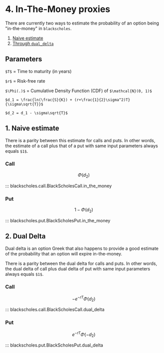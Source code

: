 # 4. In-The-Money proxies

<script src="//yihui.org/js/math-code.js" defer></script>
<!-- Just one possible MathJax CDN below. You may use others. -->
<script defer
  src="//mathjax.rstudio.com/latest/MathJax.js?config=TeX-MML-AM_CHTML">
</script>

There are currently two ways to 
estimate the probability of an option being
"in-the-money" in `blackscholes`.

1. [Naive estimate](#itm)
2. [Through `dual_delta`](#dual-delta)

## Parameters

`$T$` = Time to maturity (in years)

`$r$` = Risk-free rate

`$\Phi(.)$` = Cumulative Density Function (CDF) of  `$\mathcal{N}(0, 1)$`

`$d_1 = \frac{ln(\frac{S}{K}) + (r+\frac{1}{2}\sigma^2)T}{\sigma\sqrt{T}}$`

`$d_2 = d_1 - \sigma\sqrt{T}$`



## 1. Naive estimate <a name="itm"></a>

There is a parity between this estimate for calls and puts. 
In other words, the estimate of a call plus that of a put with same input parameters always equals `$1$`.

### Call

$$\Phi(d_2)$$

::: blackscholes.call.BlackScholesCall.in_the_money


### Put

$$1 - \Phi(d_2)$$

::: blackscholes.put.BlackScholesPut.in_the_money

## 2. Dual Delta <a name="dual-delta"></a>

Dual delta is an option Greek that also happens to provide a good estimate of the probability
that an option will expire in-the-money. 

There is a parity between the dual delta for calls and puts. 
In other words, the dual delta of call plus dual delta of put with same input parameters always equals `$1$`.

### Call

$$-e^{-rT}\Phi(d_2)$$

::: blackscholes.call.BlackScholesCall.dual_delta


### Put

$$e^{-rT}\Phi(-d_2)$$

::: blackscholes.put.BlackScholesPut.dual_delta

